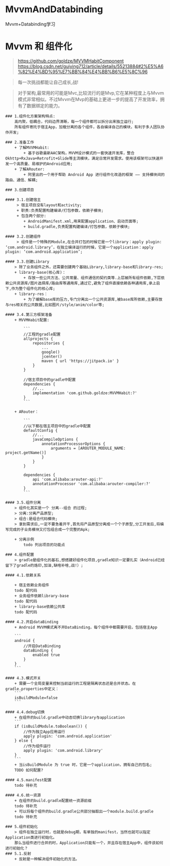 # MvvmAndDatabinding
Mvvm+Databinding学习
# Mvvm 和 组件化

> https://github.com/goldze/MVVMHabitComponent
> https://blog.csdn.net/guiying712/article/details/55213884#2%E5%A6%82%E4%BD%95%E7%BB%84%E4%BB%B6%E5%8C%96

> 每一次挑战都能让自己成长,战!

> 对于架构,最常用的可能是Mvc,比较流行的是Mvp,它在某种程度上与Mvvm模式非常相似。不过Mvvm在Mvp的基础上更进一步的提高了开发效率，拥有了数据绑定的能力。

    ### 1.组件化方案架构特点:
        高内聚，低耦合，代码边界清晰，每一个组件都可以拆分出来独立运行;
        所有组件寄托于宿主App，加载分离的各个组件，各自编译自己的模块，有利于多人团队协作开发;

    ### 2.准备工作
        + 了解MVVMHabit:
            + 基于谷歌最新AAC架构，MVVM设计模式的一套快速开发库，整合Okhttp+RxJava+Retrofit+Glide等主流模块，满足日常开发需求。使用该框架可以快速开发一个高质量、易维护的Android应用;
        + 了解ARouter:
            + 阿里出的一个用于帮助 Android App 进行组件化改造的框架 —— 支持模块间的路由、通信、解耦;

    ### 3.创建项目

    #### 3.1.创建宿主
         > 宿主项目没有layout和activity;
         + 职责:负责配置构建编译/打包参数，依赖子模块;
         + 包含两个部分:
            + AndroidManifest.xml,用来配置application、启动页面等;
            + build.gradle,负责配置构建编译/打包参数，依赖子模块;

    #### 3.2.创建组件
         > 组件是一个特殊的Module,在合并打包的时候它是一个library：apply plugin: ‘com.android.library’，在独立编译运行的时候，它是一个application：apply plugin: ‘com.android.application’;

    #### 3.3.创建Library
        > 除了业务组件之外，还需要创建两个基础Library,library-base和library-res;
        + library-base(核心库)：
            + 存放一些公共方法、公共常量、组件通信的契约类等.上层被所有组件依赖,下层依赖公共资源库/图片选择库/路由库等通用库,通过它,避免了组件直接依赖各种通用库,承上启下,作为整个组件化的核心库;
        + library-res：
            + 为了缓解base库的压力,专门分离出一个公共资源库,被base库所依赖,主要存放与res相关的公共数据,比如图片/style/anim/color等;

    #### 3.4.第三方框架准备
        + MVVMHabit配置:

            ```
            //工程的gradle配置
            allprojects {
                repositories {
                    ...
                    google()
                    jcenter()
                    maven { url 'https://jitpack.io' }
                }
            }

            //宿主项目中的gradle中配置
            dependencies {
                //...
                implementation 'com.github.goldze:MVVMHabit:?'
            }
            ```

        + ARouter：

            ```
            //以下都在宿主项目中的gradle中配置
            defaultConfig {
                //...
                javaCompileOptions {
                    annotationProcessorOptions {
                        arguments = [AROUTER_MODULE_NAME: project.getName()]
                    }
                }
            }

            dependencies {
                api 'com.alibaba:arouter-api:?'
                annotationProcessor 'com.alibaba:arouter-compiler:?'
            }
            ```

    #### 3.5.组件分离
        > 组件化其实是一个 分离--组合 的过程;
        > 分离:分离产品原型;
        > 组合:是组合代码模块;
        > 拿到需求后,一定不要急着开干,首先将产品原型分离成一个个子原型,分工开发后,将编写完成的子业务模块又打包组合成一个完整的Apk;

        + 分离示例
            todo 列出项目的功能点

    ### 4.组件配置
        > gradle是组件化的基石,想搭建好组件化项目,gradle知识一定要扎实（Android已经留下了gradle的烙印,加油,缺啥补啥,战!）;

    #### 4.1.依赖关系

        + 宿主依赖业务组件
        todo 配代码
        + 业务组件依赖library-base
        todo 配代码
        + library-base依赖公共库
        todo 配代码

    #### 4.2.开启dataBinding
        + Android MVVM模式离不开DataBinding，每个组件中都需要开启，包括宿主App

        ```
        android {
            //开启DataBinding
            dataBinding {
                enabled true
            }
        }
        ```

    #### 4.3.模式开关
        + 需要一个全局变量来控制当前运行的工程是隔离状态还是合并状态。在gradle.properties中定义：
        ```
        isBuildModule=false
        ```
        
    #### 4.4.debug切换
        + 在组件的build.gradle中动态切换library与application
        ```
        if (isBuildModule.toBoolean()) {
            //作为独立App应用运行
            apply plugin: 'com.android.application'
        } else {
            //作为组件运行
            apply plugin: 'com.android.library'
        }
        ```
        + 当isBuildModule 为 true 时，它是一个application，拥有自己的包名;
        TODO 如何配置?

    #### 4.5.manifest配置
        todo 待补充

    #### 4.6.统一资源
        + 在组件的build.gradle配置统一资源前缀
        todo 待补充
        + 可以将每个组件的build.gradle公共部分抽取出一个module.build.gradle
        todo 待补充

    ### 5.组件初始化
        > 组件在独立运行时，也就是debug期，有单独的manifest，当然也就可以指定Application类进行初始化。
        那么当组件进行合并的时，Application只能有一个，并且存在宿主App中，组件该如何进行初始化？
    ### 5.1.反射
        + 反射是一种解决组件初始化的方法。
